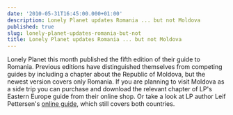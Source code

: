 ```yaml
---
date: '2010-05-31T16:45:00.000+01:00'
description: Lonely Planet updates Romania ... but not Moldova
published: true
slug: lonely-planet-updates-romania-but-not
title: Lonely Planet updates Romania ... but not Moldova
---
```


Lonely Planet this month published the fifth edition of their guide to Romania. Previous editions have distinguished themselves from competing guides by including a chapter about the Republic of Moldova, but the newest version covers only Romania. If you are planning to visit Moldova as a side trip you can purchase and download the relevant chapter of LP's Eastern Europe guide from their online shop. Or take a look at LP author Leif Pettersen's <a href="http://romaniaandmoldova.com/">online guide</a>, which still covers both countries.<br />
<br />